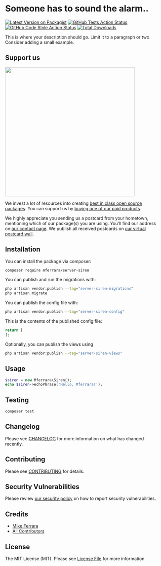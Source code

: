 # Someone has to sound the alarm..

[![Latest Version on Packagist](https://img.shields.io/packagist/v/mferrara/server-siren.svg?style=flat-square)](https://packagist.org/packages/mferrara/server-siren)
[![GitHub Tests Action Status](https://img.shields.io/github/actions/workflow/status/mferrara/server-siren/run-tests.yml?branch=main&label=tests&style=flat-square)](https://github.com/mferrara/server-siren/actions?query=workflow%3Arun-tests+branch%3Amain)
[![GitHub Code Style Action Status](https://img.shields.io/github/actions/workflow/status/mferrara/server-siren/fix-php-code-style-issues.yml?branch=main&label=code%20style&style=flat-square)](https://github.com/mferrara/server-siren/actions?query=workflow%3A"Fix+PHP+code+style+issues"+branch%3Amain)
[![Total Downloads](https://img.shields.io/packagist/dt/mferrara/server-siren.svg?style=flat-square)](https://packagist.org/packages/mferrara/server-siren)

This is where your description should go. Limit it to a paragraph or two. Consider adding a small example.

## Support us

[<img src="https://github-ads.s3.eu-central-1.amazonaws.com/server-siren.jpg?t=1" width="419px" />](https://spatie.be/github-ad-click/server-siren)

We invest a lot of resources into creating [best in class open source packages](https://spatie.be/open-source). You can support us by [buying one of our paid products](https://spatie.be/open-source/support-us).

We highly appreciate you sending us a postcard from your hometown, mentioning which of our package(s) you are using. You'll find our address on [our contact page](https://spatie.be/about-us). We publish all received postcards on [our virtual postcard wall](https://spatie.be/open-source/postcards).

## Installation

You can install the package via composer:

```bash
composer require mferrara/server-siren
```

You can publish and run the migrations with:

```bash
php artisan vendor:publish --tag="server-siren-migrations"
php artisan migrate
```

You can publish the config file with:

```bash
php artisan vendor:publish --tag="server-siren-config"
```

This is the contents of the published config file:

```php
return [
];
```

Optionally, you can publish the views using

```bash
php artisan vendor:publish --tag="server-siren-views"
```

## Usage

```php
$siren = new Mferrara\Siren();
echo $siren->echoPhrase('Hello, Mferrara!');
```

## Testing

```bash
composer test
```

## Changelog

Please see [CHANGELOG](CHANGELOG.md) for more information on what has changed recently.

## Contributing

Please see [CONTRIBUTING](CONTRIBUTING.md) for details.

## Security Vulnerabilities

Please review [our security policy](../../security/policy) on how to report security vulnerabilities.

## Credits

- [Mike Ferrara](https://github.com/mferrara)
- [All Contributors](../../contributors)

## License

The MIT License (MIT). Please see [License File](LICENSE.md) for more information.
